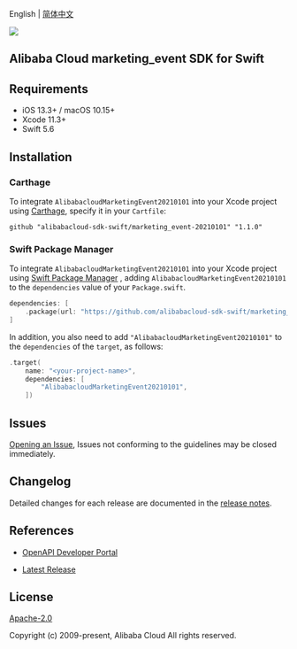 English | [简体中文](README-CN.md)

![](https://aliyunsdk-pages.alicdn.com/icons/AlibabaCloud.svg)

## Alibaba Cloud marketing_event SDK for Swift

## Requirements

- iOS 13.3+ / macOS 10.15+
- Xcode 11.3+
- Swift 5.6

## Installation

### Carthage

To integrate `AlibabacloudMarketingEvent20210101` into your Xcode project using [Carthage](https://github.com/Carthage/Carthage), specify it in your `Cartfile`:

```ogdl
github "alibabacloud-sdk-swift/marketing_event-20210101" "1.1.0"
```

### Swift Package Manager

To integrate `AlibabacloudMarketingEvent20210101` into your Xcode project using [Swift Package Manager](https://swift.org/package-manager/) , adding `AlibabacloudMarketingEvent20210101` to the `dependencies` value of your `Package.swift`.

```swift
dependencies: [
    .package(url: "https://github.com/alibabacloud-sdk-swift/marketing_event-20210101.git", from: "1.1.0")
]
```

In addition, you also need to add `"AlibabacloudMarketingEvent20210101"` to the `dependencies` of the `target`, as follows:

```swift
.target(
    name: "<your-project-name>",
    dependencies: [
        "AlibabacloudMarketingEvent20210101",
    ])
```

## Issues

[Opening an Issue](https://github.com/alibabacloud-sdk-swift/marketing_event-20210101/issues/new), Issues not conforming to the guidelines may be closed immediately.

## Changelog

Detailed changes for each release are documented in the [release notes](./ChangeLog.txt).

## References

* [OpenAPI Developer Portal](https://next.api.alibabacloud.com/home)
- [Latest Release](https://github.com/alibabacloud-sdk-swift/marketing_event-20210101)

## License

[Apache-2.0](http://www.apache.org/licenses/LICENSE-2.0)

Copyright (c) 2009-present, Alibaba Cloud All rights reserved.
